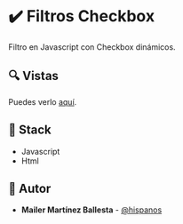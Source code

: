 # ✔️ Filtros Checkbox

Filtro en Javascript con Checkbox dinámicos.

## 🔍 Vistas 

Puedes verlo [aquí](https://hispanos.github.io/filtres-javascript/).

## 📌 Stack

- Javascript
- Html

## 🌟 Autor

- **Mailer Martínez Ballesta** - [@hispanos](https://github.com/hispanos)